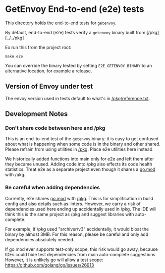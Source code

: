 # GetEnvoy End-to-end (e2e) tests

This directory holds the end-to-end tests for `getenvoy`.

By default, end-to-end (e2e) tests verify a `getenvoy` binary built from [/pkg][../../pkg]

Ex run this from the project root:
```shell
make e2e
```

You can override the binary tested by setting `E2E_GETENVOY_BINARY` to an alternative location, for example a release.

## Version of Envoy under test
The envoy version used in tests default to what's in [/pkg/reference.txt](../../pkg/reference.txt).

## Development Notes

### Don't share code between here and /pkg
This is an end-to-end test of the `getenvoy` binary: it is easy to get confused about what is happening when some code
is in the binary and other shared. Please refrain from using utilities in [/pkg](../../pkg). Place e2e utilities here
instead.

We historically added functions into main only for e2e and left them after they became unused. Adding code into /pkg
also effects its code health statistics. Treat e2e as a separate project even though it shares a [go.mod](../../go.mod)
with /pkg.

### Be careful when adding dependencies
Currently, e2e shares [go.mod](../../go.mod) with [/pkg](../../pkg). This is for simplification in build config and also
details such as linters. However, we carry a risk of dependencies used here ending up accidentally used in /pkg. The IDE
will think this is the same project as /pkg and suggest libraries with auto-complete.

For example, if /pkg used "archiver/v3" accidentally, it would bloat the binary by almost 3MB. For this reason, please
be careful and only add dependencies absolutely needed.

If go.mod ever supports test-only scope, this risk would go away, because IDEs could hide test dependencies from main
auto-complete suggestions. However, it is unlikely go will allow a test scope: https://github.com/golang/go/issues/26913
